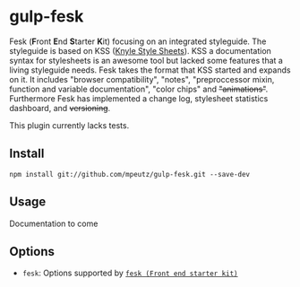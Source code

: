 # gulp-fesk

Fesk (**F**ront **E**nd **S**tarter **K**it) focusing on an integrated styleguide. The styleguide is based on KSS ([Knyle Style Sheets](http://warpspire.com/kss/)). KSS a documentation syntax for stylesheets is an awesome tool but lacked some features that a living styleguide needs. Fesk takes the format that KSS started and expands on it. It includes "browser compatibility", "notes", "preproccessor mixin, function and variable documentation", "color chips" and ~~"animations"~~. Furthermore Fesk has implemented a change log, stylesheet statistics dashboard, and ~~versioning~~.

This plugin currently lacks tests.

## Install

```
npm install git://github.com/mpeutz/gulp-fesk.git --save-dev
```

## Usage

Documentation to come

## Options

* `fesk`: Options supported by [`fesk (Front end starter kit)`](https://github.com/mpeutz/fesk)
